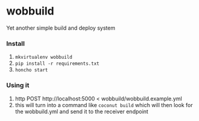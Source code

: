# wobbuild
Yet another simple build and deploy system


### Install

1. `mkvirtualenv wobbuild`
2. `pip install -r requirements.txt`
3. `honcho start`


### Using it


1. http POST http://localhost:5000 < wobbuild/wobbuild.example.yml
2. this will turn into a command like `coconut build` which will then look for the wobbuild.yml and send it to the receiver endpoint